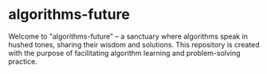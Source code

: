 # algorithms-future

 Welcome to "algorithms-future" – a sanctuary where algorithms speak in hushed tones, sharing their wisdom and solutions. This repository is created with the purpose of facilitating algorithm learning and problem-solving practice.

